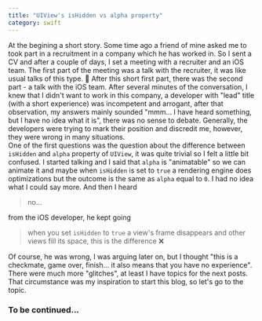 ```yaml
---
title: "UIView's isHidden vs alpha property"
category: swift
---
```

At the begining a short story. Some time ago a friend of mine asked me to took part in a recruitment in a company which he has worked in. So I sent a CV and after a couple of days, I set a meeting with a recruiter and an iOS team. The first part of the meeting was a talk with the recruiter, it was like usual talks of this type. &#x1F642; After this short first part, there was the second part - a talk with the iOS team. After several minutes of the conversation, I knew that I didn't want to work in this company, a developer with "lead" title (with a short experience) was incompetent and arrogant, after that observation, my answers mainly sounded "mmm... I have heard something, but I have no idea what it is", there was no sense to debate. Generally, the developers were trying to mark their position and discredit me, however, they were wrong in many situations.  
One of the first questions was the question about the difference between `isHidden` and `alpha` property of `UIView`, it was quite trivial so I felt a little bit confused. I started talking and I said that `alpha` is "animatable" so we can animate it and maybe when `isHidden` is set to `true` a rendering engine does optimizations but the outcome is the same as `alpha` equal to `0`. I had no idea what I could say more. And then I heard

> no...

from the iOS developer, he kept going

> when you set `isHidden` to `true` a view's frame disappears and other views fill its space, this is the difference &#x274c;

Of course, he was wrong, I was arguing later on, but I thought "this is a checkmate, game over, finish... it also means that you have no experience". There were much more "glitches", at least I have topics for the next posts.  
That circumstance was my inspiration to start this blog, so let's go to the topic.

### To be continued...

<!-- {% highlight swift %}
if let superview = collectionView.superview {
    superview.frame = CGRect(x: 0, y: 0, width: 320, height: 568)
}
{% endhighlight %}

```
if let superview = collectionView.superview {
    superview.frame = CGRect(x: 0, y: 0, width: 320, height: 568)
}
``` -->
